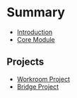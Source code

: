 # Summary

* [Introduction](README.md)
* [Core Module](tutorial/core-module.adoc)

## Projects

* [Workroom Project](projects/workroom.adoc)
* [Bridge Project](projects/bridge.adoc)